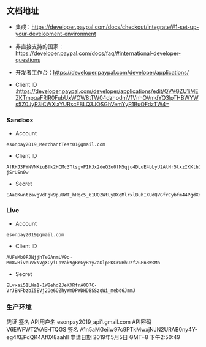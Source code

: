 ﻿
## 文档地址
* 集成：https://developer.paypal.com/docs/checkout/integrate/#1-set-up-your-development-environment

* 非直接支持的国家： https://developer.paypal.com/docs/faq/#international-developer-questions

* 开发者工作台：https://developer.paypal.com/developer/applications/

* Client ID :https://developer.paypal.com/developer/applications/edit/QVVGZU1iMEZKTmpqaFRlR0FubUxWOW8tTW04dzhpdmV1VnhOVmdYQ3lpTHBWYWs5Z0JyR3lCWXlaYURscFBLQ3JOSGhVemYyR1BuOFdzTW4=


### Sandbox
* Account

``` 
esonpay2019_MerchantTest01@gmail.com
```
* Client ID
```
AfRHJ3PYNVNKiuBfk2HCMc3TtsgvP1HJx2deQZo0fM5qju4DLuE4bLyU2AlHr5txzIKKthI-jSrUSn0w
```
* Secret
```
EAa0KwntzavgVdFgk9puUWT_hHqc5_61UQZWtLyBXqMlrxlBuhIXUdQVGfrCybfm44PgdXn3GQEDQRiB
```

### Live
* Account
```
esonpay2019@gmail.com
```
* Client ID
```
AUFeMb0FJNjjhTeGAnmLV9o-Mm8w8iveuVxNVgXCyiLpVak9gBrGyBYyZaDlpPKCrNHhUzf2GPn8WsMn
```
* Secret
```
ELvxai51LWa1-1W8ehd2JeKXRfrA0O7C-VrJBNFbzbI5EVj2Oe6OZhyWmDPWDHDBSSzqWi_mebd6JmmJ
```
### 生产环境
凭证 签名
API用户名
esonpay2019_api1.gmail.com
API密码
V6EWFWT2VAEHTQGS
签名
A1n5aMGeilw97c9PTkMwxjNJN2URAB0ny4Y-eg4XEPdQK4Af0X8aahIl
申请日期 2019年5月5日 GMT+8 下午2:50:49